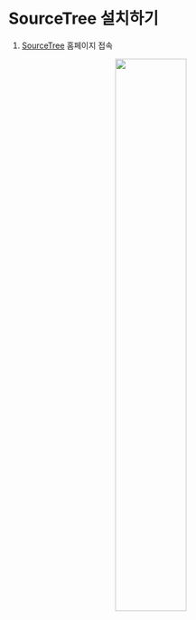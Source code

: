 # SourceTree 설치하기
1. [SourceTree](https://www.sourcetreeapp.com) 홈페이지 접속

<p align="center">
 <img src=(https://user-images.githubusercontent.com/102717259/161204925-35accb20-4adf-432c-8da4-fa8a67701070.png) width="50%" height="50%"/>
</p>
